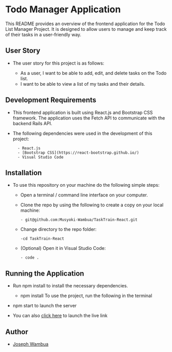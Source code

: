 # Todo Manager Application

This README provides an overview of the frontend application for the Todo List Manager Project. It is designed to allow users to manage and keep track of their tasks in a user-friendly way.

## User Story

- The user story for this project is as follows:

  - As a user, I want to be able to add, edit, and delete tasks on the Todo list.
  - I want to be able to view a list of my tasks and their details.

## Development Requirements

- This frontend application is built using React.js and Bootstrap CSS framework. The application uses the Fetch API to communicate with the backend Rails API.

- The following dependencies were used in the development of this project:

        - React.js
        - [Bootstrap CSS](https://react-bootstrap.github.io/)
        - Visual Studio Code

## Installation

- To use this repository on your machine do the following simple steps:
  - Open a terminal / command line interface on your computer.
  - Clone the repo by using the following to create a copy on your local machine:

        - git@github.com:Musyoki-Wambua/TaskTrain-React.git

  - Change directory to the repo folder:

        -cd TaskTrain-React

  - (Optional) Open it in Visual Studio Code:

        - code .

## Running the Application

- Run npm install to install the necessary dependencies.
  - npm install To use the project, run the following in the terminal

- npm start to launch the server

- You can also [click here](https://task-train-react.vercel.app/) to launch the live link

## Author

- [Joseph Wambua](https://github.com/Musyoki-Wambua)
